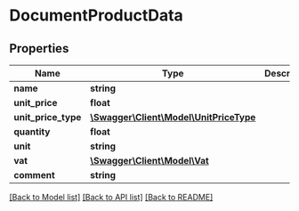# DocumentProductData

## Properties
Name | Type | Description | Notes
------------ | ------------- | ------------- | -------------
**name** | **string** |  | 
**unit_price** | **float** |  | 
**unit_price_type** | [**\Swagger\Client\Model\UnitPriceType**](UnitPriceType.md) |  | 
**quantity** | **float** |  | 
**unit** | **string** |  | 
**vat** | [**\Swagger\Client\Model\Vat**](Vat.md) |  | 
**comment** | **string** |  | [optional] 

[[Back to Model list]](../../README.md#documentation-for-models) [[Back to API list]](../../README.md#documentation-for-api-endpoints) [[Back to README]](../../README.md)

